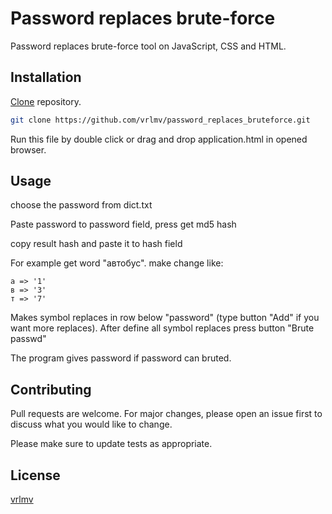 # Password replaces brute-force

Password replaces brute-force tool on JavaScript, CSS and HTML.

## Installation

[Clone](https://github.com/vrlmv/password_replaces_bruteforce/) repository.

```bash
git clone https://github.com/vrlmv/password_replaces_bruteforce.git
```

Run this file by double click or drag and drop application.html in opened browser. 

## Usage

choose the password from dict.txt

Paste password to password field, press get md5 hash

copy result hash and paste it to hash field

For example get word "автобус".
make change like:
```
a => '1'
в => '3'
т => '7'
```
Makes symbol replaces in row below "password" (type button "Add" if you want more replaces). 
After define all symbol replaces press button "Brute passwd"

The program gives password if password can bruted.


## Contributing
Pull requests are welcome. For major changes, please open an issue first to discuss what you would like to change.

Please make sure to update tests as appropriate.

## License
[vrlmv](https://vk.com/vrlmvoff)
